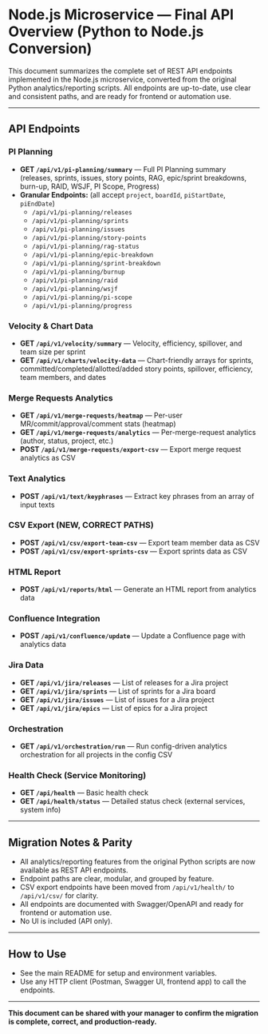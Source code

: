 # Node.js Microservice — Final API Overview (Python to Node.js Conversion)

This document summarizes the complete set of REST API endpoints implemented in the Node.js microservice, converted from the original Python analytics/reporting scripts. All endpoints are up-to-date, use clear and consistent paths, and are ready for frontend or automation use.

---

## API Endpoints

### PI Planning
- **GET `/api/v1/pi-planning/summary`** — Full PI Planning summary (releases, sprints, issues, story points, RAG, epic/sprint breakdowns, burn-up, RAID, WSJF, PI Scope, Progress)
- **Granular Endpoints:** (all accept `project`, `boardId`, `piStartDate`, `piEndDate`)
  - `/api/v1/pi-planning/releases`
  - `/api/v1/pi-planning/sprints`
  - `/api/v1/pi-planning/issues`
  - `/api/v1/pi-planning/story-points`
  - `/api/v1/pi-planning/rag-status`
  - `/api/v1/pi-planning/epic-breakdown`
  - `/api/v1/pi-planning/sprint-breakdown`
  - `/api/v1/pi-planning/burnup`
  - `/api/v1/pi-planning/raid`
  - `/api/v1/pi-planning/wsjf`
  - `/api/v1/pi-planning/pi-scope`
  - `/api/v1/pi-planning/progress`

### Velocity & Chart Data
- **GET `/api/v1/velocity/summary`** — Velocity, efficiency, spillover, and team size per sprint
- **GET `/api/v1/charts/velocity-data`** — Chart-friendly arrays for sprints, committed/completed/allotted/added story points, spillover, efficiency, team members, and dates

### Merge Requests Analytics
- **GET `/api/v1/merge-requests/heatmap`** — Per-user MR/commit/approval/comment stats (heatmap)
- **GET `/api/v1/merge-requests/analytics`** — Per-merge-request analytics (author, status, project, etc.)
- **POST `/api/v1/merge-requests/export-csv`** — Export merge request analytics as CSV

### Text Analytics
- **POST `/api/v1/text/keyphrases`** — Extract key phrases from an array of input texts

### CSV Export (NEW, CORRECT PATHS)
- **POST `/api/v1/csv/export-team-csv`** — Export team member data as CSV
- **POST `/api/v1/csv/export-sprints-csv`** — Export sprints data as CSV

### HTML Report
- **POST `/api/v1/reports/html`** — Generate an HTML report from analytics data

### Confluence Integration
- **POST `/api/v1/confluence/update`** — Update a Confluence page with analytics data

### Jira Data
- **GET `/api/v1/jira/releases`** — List of releases for a Jira project
- **GET `/api/v1/jira/sprints`** — List of sprints for a Jira board
- **GET `/api/v1/jira/issues`** — List of issues for a Jira project
- **GET `/api/v1/jira/epics`** — List of epics for a Jira project

### Orchestration
- **GET `/api/v1/orchestration/run`** — Run config-driven analytics orchestration for all projects in the config CSV

### Health Check (Service Monitoring)
- **GET `/api/health`** — Basic health check
- **GET `/api/health/status`** — Detailed status check (external services, system info)

---

## Migration Notes & Parity
- All analytics/reporting features from the original Python scripts are now available as REST API endpoints.
- Endpoint paths are clear, modular, and grouped by feature.
- CSV export endpoints have been moved from `/api/v1/health/` to `/api/v1/csv/` for clarity.
- All endpoints are documented with Swagger/OpenAPI and ready for frontend or automation use.
- No UI is included (API only).

---

## How to Use
- See the main README for setup and environment variables.
- Use any HTTP client (Postman, Swagger UI, frontend app) to call the endpoints.

---

**This document can be shared with your manager to confirm the migration is complete, correct, and production-ready.** 